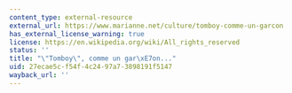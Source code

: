 ```yaml
---
content_type: external-resource
external_url: https://www.marianne.net/culture/tomboy-comme-un-garcon
has_external_license_warning: true
license: https://en.wikipedia.org/wiki/All_rights_reserved
status: ''
title: "\"Tomboy\", comme un gar\xE7on..."
uid: 27ecae5c-f54f-4c24-97a7-3898191f5147
wayback_url: ''
---
```

